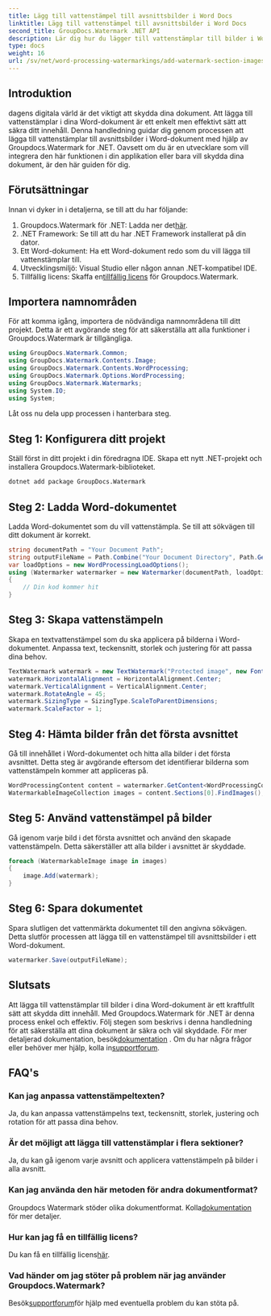 ```yaml
---
title: Lägg till vattenstämpel till avsnittsbilder i Word Docs
linktitle: Lägg till vattenstämpel till avsnittsbilder i Word Docs
second_title: GroupDocs.Watermark .NET API
description: Lär dig hur du lägger till vattenstämplar till bilder i Word-dokument med hjälp av Groupdocs Watermark for .NET. Följ vår guide för säkert och professionellt dokumentskydd.
type: docs
weight: 16
url: /sv/net/word-processing-watermarkings/add-watermark-section-images-word-docs/
---
```

## Introduktion
dagens digitala värld är det viktigt att skydda dina dokument. Att lägga till vattenstämplar i dina Word-dokument är ett enkelt men effektivt sätt att säkra ditt innehåll. Denna handledning guidar dig genom processen att lägga till vattenstämplar till avsnittsbilder i Word-dokument med hjälp av Groupdocs.Watermark for .NET. Oavsett om du är en utvecklare som vill integrera den här funktionen i din applikation eller bara vill skydda dina dokument, är den här guiden för dig.
## Förutsättningar
Innan vi dyker in i detaljerna, se till att du har följande:
1.  Groupdocs.Watermark för .NET: Ladda ner det[här](https://releases.groupdocs.com/Watermark/net/).
2. .NET Framework: Se till att du har .NET Framework installerat på din dator.
3. Ett Word-dokument: Ha ett Word-dokument redo som du vill lägga till vattenstämplar till.
4. Utvecklingsmiljö: Visual Studio eller någon annan .NET-kompatibel IDE.
5.  Tillfällig licens: Skaffa en[tillfällig licens](https://purchase.groupdocs.com/temporary-license/) för Groupdocs.Watermark.
## Importera namnområden
För att komma igång, importera de nödvändiga namnområdena till ditt projekt. Detta är ett avgörande steg för att säkerställa att alla funktioner i Groupdocs.Watermark är tillgängliga.
```csharp
using GroupDocs.Watermark.Common;
using GroupDocs.Watermark.Contents.Image;
using GroupDocs.Watermark.Contents.WordProcessing;
using GroupDocs.Watermark.Options.WordProcessing;
using GroupDocs.Watermark.Watermarks;
using System.IO;
using System;
```
Låt oss nu dela upp processen i hanterbara steg.
## Steg 1: Konfigurera ditt projekt
Ställ först in ditt projekt i din föredragna IDE. Skapa ett nytt .NET-projekt och installera Groupdocs.Watermark-biblioteket.
```bash
dotnet add package GroupDocs.Watermark
```
## Steg 2: Ladda Word-dokumentet
Ladda Word-dokumentet som du vill vattenstämpla. Se till att sökvägen till ditt dokument är korrekt.
```csharp
string documentPath = "Your Document Path";
string outputFileName = Path.Combine("Your Document Directory", Path.GetFileName(documentPath));
var loadOptions = new WordProcessingLoadOptions();
using (Watermarker watermarker = new Watermarker(documentPath, loadOptions))
{
    // Din kod kommer hit
}
```
## Steg 3: Skapa vattenstämpeln
Skapa en textvattenstämpel som du ska applicera på bilderna i Word-dokumentet. Anpassa text, teckensnitt, storlek och justering för att passa dina behov.
```csharp
TextWatermark watermark = new TextWatermark("Protected image", new Font("Arial", 8));
watermark.HorizontalAlignment = HorizontalAlignment.Center;
watermark.VerticalAlignment = VerticalAlignment.Center;
watermark.RotateAngle = 45;
watermark.SizingType = SizingType.ScaleToParentDimensions;
watermark.ScaleFactor = 1;
```
## Steg 4: Hämta bilder från det första avsnittet
Gå till innehållet i Word-dokumentet och hitta alla bilder i det första avsnittet. Detta steg är avgörande eftersom det identifierar bilderna som vattenstämpeln kommer att appliceras på.
```csharp
WordProcessingContent content = watermarker.GetContent<WordProcessingContent>();
WatermarkableImageCollection images = content.Sections[0].FindImages();
```
## Steg 5: Använd vattenstämpel på bilder
Gå igenom varje bild i det första avsnittet och använd den skapade vattenstämpeln. Detta säkerställer att alla bilder i avsnittet är skyddade.
```csharp
foreach (WatermarkableImage image in images)
{
    image.Add(watermark);
}
```
## Steg 6: Spara dokumentet
Spara slutligen det vattenmärkta dokumentet till den angivna sökvägen. Detta slutför processen att lägga till en vattenstämpel till avsnittsbilder i ett Word-dokument.
```csharp
watermarker.Save(outputFileName);
```
## Slutsats
Att lägga till vattenstämplar till bilder i dina Word-dokument är ett kraftfullt sätt att skydda ditt innehåll. Med Groupdocs.Watermark för .NET är denna process enkel och effektiv. Följ stegen som beskrivs i denna handledning för att säkerställa att dina dokument är säkra och väl skyddade.
 För mer detaljerad dokumentation, besök[dokumentation](https://reference.groupdocs.com/Watermark/net/) . Om du har några frågor eller behöver mer hjälp, kolla in[supportforum](https://forum.groupdocs.com/c/watermark/19).
## FAQ's
### Kan jag anpassa vattenstämpeltexten?
Ja, du kan anpassa vattenstämpelns text, teckensnitt, storlek, justering och rotation för att passa dina behov.
### Är det möjligt att lägga till vattenstämplar i flera sektioner?
Ja, du kan gå igenom varje avsnitt och applicera vattenstämpeln på bilder i alla avsnitt.
### Kan jag använda den här metoden för andra dokumentformat?
 Groupdocs Watermark stöder olika dokumentformat. Kolla[dokumentation](https://reference.groupdocs.com/Watermark/net/) för mer detaljer.
### Hur kan jag få en tillfällig licens?
 Du kan få en tillfällig licens[här](https://purchase.groupdocs.com/temporary-license/).
### Vad händer om jag stöter på problem när jag använder Groupdocs.Watermark?
 Besök[supportforum](https://forum.groupdocs.com/c/watermark/19)för hjälp med eventuella problem du kan stöta på.